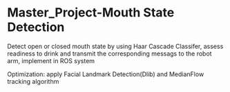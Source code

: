 # Master_Project-Mouth State Detection
Detect open or closed mouth state by using Haar Cascade Classifer, assess readiness to drink and transmit the corresponding messags to the robot arm, implement in ROS system 

Optimization: apply Facial Landmark Detection(Dlib) and MedianFlow tracking algorithm
